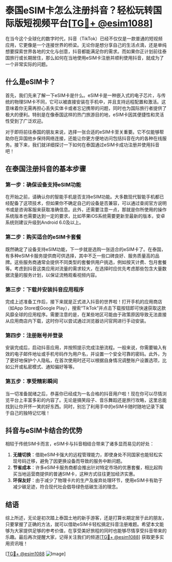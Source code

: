 # 泰国eSIM卡怎么注册抖音？轻松玩转国际版短视频平台[[TG💪+ @esim1088](https://t.me/s/esim1088)]

在当今这个全球化的数字时代，抖音（TikTok）已经不仅仅是一款普通的短视频应用，它更像是一个连接世界的桥梁。无论你是想分享自己的生活点滴，还是单纯想要探索世界各地的文化与创意，抖音都能满足你的需求。而如果你正计划前往泰国旅行或长期居住，那么如何在当地使用eSIM卡注册并顺利使用抖音，就成为了一个非常实际的问题。

## 什么是eSIM卡？

首先，我们先来了解一下eSIM卡是什么。eSIM卡是一种嵌入式的电子芯片，与传统的物理SIM卡不同，它可以被直接安装在手机中，并且支持远程配置和激活。这意味着你无需再担心丢失实体卡或者忘记携带的问题，同时也为国际旅行者提供了极大的便利。特别是在像泰国这样的热门旅游目的地，eSIM卡因其便捷性和灵活性受到了广泛欢迎。

对于即将前往泰国的朋友来说，选择一张合适的eSIM卡至关重要。它不仅能够帮助你在异国他乡保持网络连接，还能让你更方便地访问包括抖音在内的各种在线服务。接下来，我们就详细探讨一下如何在泰国通过eSIM卡成功注册并使用抖音吧！

## 在泰国注册抖音的基本步骤

### 第一步：确保设备支持eSIM功能

在开始之前，请确认你的智能手机是否支持eSIM功能。大多数现代智能手机都已经配备了这项技术，但如果你不确定自己的设备是否兼容，可以通过查阅官方说明书或是咨询客服来获取准确信息。此外，还需要注意一点，那就是你所使用的操作系统版本也需要达到一定的要求，比如苹果iOS系统需要更新至最新的版本，安卓系统则建议升级到Android 6.0及以上。

### 第二步：购买适合的eSIM卡套餐

既然确定了设备支持eSIM功能，下一步就是选购一张适合的eSIM卡了。在泰国，有多种eSIM卡服务提供商可供选择，其中不乏一些口碑良好、服务质量高的品牌。这些服务商通常会提供不同类型的套餐供用户挑选，例如按天计费、包月套餐等。考虑到抖音这类应用对流量的需求较大，在选择时应优先考虑那些包含大量数据流量的服务计划，以保证流畅观看视频内容。

### 第三步：下载并安装抖音应用程序

完成上述准备工作后，接下来就是正式进入抖音的世界啦！打开手机的应用商店（如App Store或Google Play），搜索“TikTok”并点击下载按钮即可快速获取这款风靡全球的应用程序。需要注意的是，在某些地区可能由于政策原因导致无法直接从应用商店内下载，这时你可以尝试通过浏览器访问官网进行手动安装。

### 第四步：注册账号并登录

安装完成后，启动抖音应用，并按照提示完成注册流程。一般来说，你需要输入有效的电子邮件地址或手机号码作为用户名，并设置一个安全可靠的密码。此外，为了更好地保护个人隐私，在首次使用时还可以根据自身情况调整账户设置选项，比如公开或私密模式、通知偏好等等。

### 第五步：享受精彩瞬间

当一切准备就绪之后，恭喜你已经成为一名合格的抖音用户啦！现在你可以尽情浏览平台上丰富多彩的内容了。无论是搞笑段子、音乐舞蹈还是旅行攻略，这里总能找到让你开怀一笑的好东西。同时，别忘了利用手中的eSIM卡随时随地记录下属于自己的独特记忆哦！

## 抖音与eSIM卡结合的优势

相较于传统SIM卡而言，eSIM卡与抖音相结合带来了诸多显而易见的好处：

1. **无缝切换**：借助eSIM卡强大的远程管理能力，即使身处不同国家也能轻松实现号码迁移，避免了因更换设备而导致的服务中断问题。
2. **节省成本**：许多eSIM卡服务商都会推出针对特定市场的优惠套餐，相比起购买当地运营商提供的普通SIM卡，这种方式往往更加经济实惠。
3. **环保友好**：由于减少了物理卡片的生产及废弃处理环节，使用eSIM卡有助于减少碳足迹，符合现代社会倡导绿色低碳生活的理念。

## 结语

综上所述，无论是初次踏上泰国土地的新手游客，还是打算长期定居于此的朋友，只要掌握了正确的方法，就可以借助eSIM卡轻松搞定抖音注册难题。希望本文能够为大家提供足够的参考价值，在享受美好旅程的同时也能够尽情享受抖音带来的乐趣。最后再次提醒大家，记得关注我们的频道[[TG💪+ @esim1088](https://t.me/s/esim1088)] 获取更多实用资讯哦！

[[TG💪+ @esim1088](https://t.me/s/esim1088) ![Image](https://i.postimg.cc/4NQfJmqS/Snipaste-2025-05-13-00-14-12.png)]